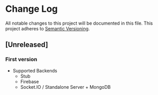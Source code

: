 # Change Log
All notable changes to this project will be documented in this file.
This project adheres to [Semantic Versioning](http://semver.org/).

## [Unreleased]
### First version
- Supported Backends
  - Stub
  - Firebase
  - Socket.IO / Standalone Server + MongoDB
